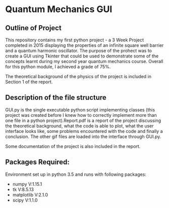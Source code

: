 # Quantum Mechanics GUI
## Outline of Project ##
This repository contains my first python project - a 3 Week Project completed in 2015 displaying the properties of an infinite square well barrier and a quantum harmonic oscillator. The purpose of the prohect was to create a GUI using Tkinter that could be used to demonstrate some of the concepts learnt during my second year quantum mechanics course. Overall for this python module, I achieved a grade of 75%.

The theoretical background of the physics of the project is included in Section 1 of the report.

## Description of the file structure ##

GUI.py is the single executable python script implementing classes (this project was created before I knew how to correctly implement more than one file in a python project).Report.pdf is a report of the project discussing the theoretical background, what the code is able to plot, what the user interface looks like, some problems encountered with the code and finally a conclusion. The other gif files are loaded into the interface through GUI.py.

Some documentation of the project is also included in the report.

## Packages Required: ##
Environment set up in python 3.5 and runs with following packages:
* numpy        V:1.15.1
* tk           V:8.5.13
* matplotlib   V:2.1.0
* scipy        V:1.1.0
<p>
